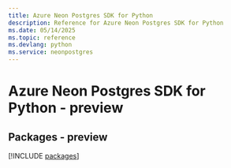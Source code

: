 ```yaml
---
title: Azure Neon Postgres SDK for Python
description: Reference for Azure Neon Postgres SDK for Python
ms.date: 05/14/2025
ms.topic: reference
ms.devlang: python
ms.service: neonpostgres
---
```

# Azure Neon Postgres SDK for Python - preview
## Packages - preview
[!INCLUDE [packages](neon-postgres-index.md)]